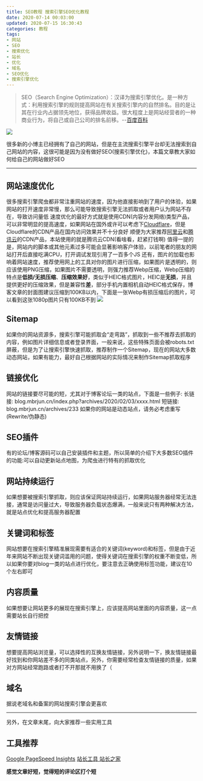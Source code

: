 ```yaml
---
title: SEO教程 搜索引擎SEO优化教程
date: 2020-07-14 00:03:00
updated: 2020-07-15 16:30:43
categories: 教程
tags:
- 网站
- SEO
- 搜索优化
- 站长
- 优化
- 域名
- SEO优化
- 搜索引擎优化
---
```

> SEO（Search Engine Optimization）：汉译为搜索引擎优化。是一种方式：利用搜索引擎的规则提高网站在有关搜索引擎内的自然排名。目的是让其在行业内占据领先地位，获得品牌收益。很大程度上是网站经营者的一种商业行为，将自己或自己公司的排名前移。--[百度百科][2]
<!-- more -->
![  ][1]

很多新的小博主已经拥有了自己的网站，但是在主流搜索引擎平台却无法搜索到自己网站的内容，这很可能是因为没有做好SEO(搜索引擎优化)，本篇文章教大家如何给自己的网站做好SEO

------------

## 网站速度优化 ##
很多搜索引擎爬虫都非常注重网站的速度，因为他直接影响到了用户的体验，如果网站的打开速度非常慢，那么可能导致搜索引擎无法抓取或者用户认为网站不存在，导致访问量低
速度优化的最好方式就是使用CDN(内容分发网络)类型产品，可以非常明显的提高速度，如果网站在国外或许可以考虑下[Cloudflare][3]，但是Cloudflare的CDN产品在国内访问效果并不十分良好
顺便为大家推荐[阿里云][4]和[腾讯云][5]的CDN产品，本站使用的就是腾讯云CDN(看啥看，赶紧打钱啊)
值得一提的是，网站内的脚本或其他元素过多可能会显著影响客户体验，以前笔者的朋友的网站打开后直接吃满CPU，打开调试发现引用了一百多个JS
还有，图片的加载也影响着网站速度，推荐使用网上的工具对你的图片进行压缩，如果图片是透明的，则应该使用PNG压缩，如果图片不需要透明，则强力推荐Webp压缩，Webp压缩的特点是**低损/无损压缩**、**压缩效果好**，类似于HEIC格式图片，HEIC是**无损**，并且提供更好的压缩效果，但是兼容性**差**，部分手机内置相机自动HEIC格式保存，博客文章的封面图建议压缩到100KB以内，下面是一张Webp有损压缩后的图片，可以看到这张1080p图片只有100KB不到
![  ][6]

## Sitemap ##
如果你的网站资源多，搜索引擎可能抓取会“走弯路”，抓取到一些不推荐去抓取的内容，例如图片详细信息或者登录界面，一般来说，这些特殊页面会被robots.txt屏蔽，但是为了让搜索引擎快速抓取，推荐制作一个Sitemap，现在的网站大多数动态网站，如果有能力，最好自己根据网站的实际情况来制作Sitemap抓取程序

## 链接优化 ##
网站的链接要尽可能的短，尤其对于博客论坛一类的站点，下面是一些例子:
长链接: blog.mbrjun.cn/index.php?archives/2020/02/03/xxxx.html
短链接: blog.mbrjun.cn/archives/233
如果你的网站是动态站点，请务必考虑重写(Rewrite/伪静态)

## SEO插件 ##
有的论坛/博客源码可以自己安装插件和主题，所以简单的介绍下大多数SEO插件的功能:可以自动更新站点地图，为爬虫进行特有的抓取优化

## 网站持续运行 ##
如果想要被搜索引擎抓取，则应该保证网站持续运行，如果网站服务器经常无法连接，通常是访问量过大，导致服务器负载状态爆满，一般来说只有两种解决方法，就是站点优化和提高服务器配置

## 关键词和标签 ##
网站想要在搜索引擎精准展现需要有适合的关键词(keyword)和标签，但是由于近年来网站不断出现关键词滥用的问题，使得关键词在搜索引擎的权重不断变低，所以如果你要对blog一类的站点进行优化，要注意去正确使用标签功能，建议在10个左右即可

## 内容质量 ##
如果想要让网站更多的展现在搜索引擎上，应该提高网站里面的内容质量，这一点需要站长自行把控

## 友情链接 ##
想要提高网站浏览量，可以选择性的互换友情链接，另外说明一下，换友情链接最好找到和你网站差不多的同类站点，另外，你需要经常检查友情链接的质量，如果对方网站经常跑路或者打不开那就不用换了（

## 域名 ##
据说老域名和备案的网站搜索引擎会更喜欢


----------


另外，在文章末尾，向大家推荐一些实用工具
## 工具推荐 ##
[Google PageSpeed Insights][7]
[站长工具 站长之家][8]

**感觉文章好短，觉得短的评论区打个短**

  [1]: https://cos.mbrjun.cn/IMGS/2020/07/16/seo.webp
  [2]: https://baike.baidu.com
  [3]: https://cloudflare.com
  [4]: https://aliyun.com
  [5]: https://cloud.tencent.com
  [6]: https://cos.mbrjun.cn/IMGS/2020/07/14/bg.webp
  [7]: https://developers.google.com/speed/pagespeed/insights/
  [8]: http://tool.chinaz.com/